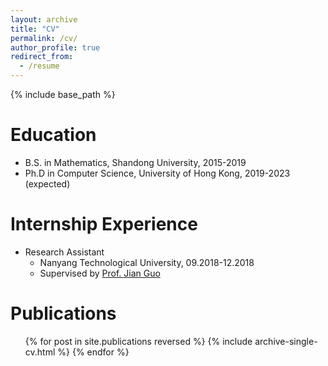 ```yaml
---
layout: archive
title: "CV"
permalink: /cv/
author_profile: true
redirect_from:
  - /resume
---
```


{% include base_path %}

Education
======
* B.S. in Mathematics, Shandong University, 2015-2019
* Ph.D in Computer Science, University of Hong Kong, 2019-2023 (expected)

Internship Experience
======
* Research Assistant
	- Nanyang Technological University, 09.2018-12.2018
	- Supervised by [Prof. Jian Guo](https://guo.crypto.sg/)

Publications
======
  <ul>{% for post in site.publications reversed %}
    {% include archive-single-cv.html %}
  {% endfor %}</ul>
  

  
